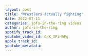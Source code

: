 ```yaml
---
layout: post
title: "Wrestlers actually fighting"
date: 2022-07-11
categories: jofo-in-the-ring videos
author: jofo-in-the-ring
spotify_track_id: 
youtube_video_id: G-K_IFiHhPg
apple_track_id: 
youtube_metadata: 
---
```

